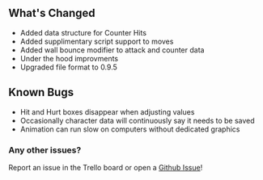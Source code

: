 ## What's Changed
* Added data structure for Counter Hits
* Added supplimentary script support to moves
* Added wall bounce modifier to attack and counter data
* Under the hood improvments
* Upgraded file format to 0.9.5
## Known Bugs
* Hit and Hurt boxes disappear when adjusting values
* Occasionally character data will continuously say it needs to be saved
* Animation can run slow on computers without dedicated graphics

### Any other issues?
Report an issue in the Trello board or open a [Github Issue](https://github.com/KnockoutArcade/Character-Data-Editor/issues/new)!